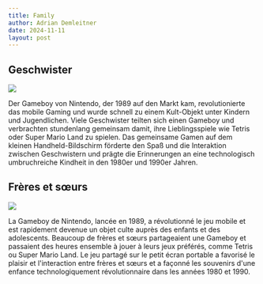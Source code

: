```yaml
---
title: Family
author: Adrian Demleitner
date: 2024-11-11
layout: post
---
```


## Geschwister

![](/lets-play/assets/photos/family_1.jpeg)

Der Gameboy von Nintendo, der 1989 auf den Markt kam, revolutionierte das mobile Gaming und wurde schnell zu einem Kult-Objekt unter Kindern und Jugendlichen. Viele Geschwister teilten sich einen Gameboy und verbrachten stundenlang gemeinsam damit, ihre Lieblingsspiele wie Tetris oder Super Mario Land zu spielen. Das gemeinsame Gamen auf dem kleinen Handheld-Bildschirm förderte den Spaß und die Interaktion zwischen Geschwistern und prägte die Erinnerungen an eine technologisch umbruchreiche Kindheit in den 1980er und 1990er Jahren.

## Frères et sœurs

![](/lets-play/assets/photos/family_2.webp)

La Gameboy de Nintendo, lancée en 1989, a révolutionné le jeu mobile et est rapidement devenue un objet culte auprès des enfants et des adolescents. Beaucoup de frères et sœurs partageaient une Gameboy et passaient des heures ensemble à jouer à leurs jeux préférés, comme Tetris ou Super Mario Land. Le jeu partagé sur le petit écran portable a favorisé le plaisir et l'interaction entre frères et sœurs et a façonné les souvenirs d'une enfance technologiquement révolutionnaire dans les années 1980 et 1990.